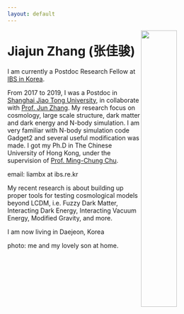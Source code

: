 ```yaml
---
layout: default
---
```


<img style="float: right" src="content/jjzhang_cover.jpg" height="40%" width="40%">

[//]: <img align="left" src="content/jjzhang_cover.jpg" height="40%" width="40%">

[//]: <img style="float: left" src="content/jjzhang_cover.jpg" height="40%" width="40%">

# Jiajun Zhang (张佳骏)

I am currently a Postdoc Research Fellow at [IBS in Korea](https://ctpu.ibs.re.kr/_prog/_personnel/?site_dvs_cd=ctpu_en&menu_dvs_cd=020702&posi_dvs_cd=281#none).

From 2017 to 2019, I was a Postdoc in [Shanghai Jiao Tong University](http://astro.sjtu.edu.cn/DaoLeft.aspx?navid=31&hassons=0&selfurl=0&fathernav=4), in collaborate with [Prof. Jun Zhang](http://astro.sjtu.edu.cn/DaoLeft.aspx?navid=31&hassons=0&selfurl=0&fathernav=4). My research focus on cosmology, large scale structure, dark matter and dark energy and N-body simulation. I am very familiar with N-body simulation code Gadget2 and several useful modification was made. I got my Ph.D in The Chinese University of Hong Kong, under the supervision of [Prof. Ming-Chung Chu](http://www.phy.cuhk.edu.hk/people/chu.html).

email: liambx at ibs.re.kr

My recent research is about building up proper tools for testing cosmological models beyond LCDM, i.e. Fuzzy Dark Matter, Interacting Dark Energy, Interacting Vacuum Energy, Modified Gravity, and more.

I am now living in Daejeon, Korea

photo: me and my lovely son at home.

